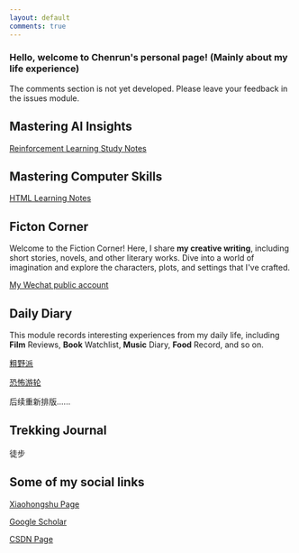 ```yaml
---
layout: default
comments: true
---
```


<!-- ![Header Image](/assets/img/self1.jpg){: .full-width} -->
### Hello, welcome to Chenrun's personal page! (Mainly about my life experience)

The comments section is not yet developed. Please leave your feedback in the issues module.

## Mastering AI Insights
[Reinforcement Learning Study Notes](./note/RL.md)

## Mastering Computer Skills
[HTML Learning Notes](./note/html.md)

## Ficton Corner

Welcome to the Fiction Corner! Here, I share **my creative writing**, including short stories, novels, and other literary works. Dive into a world of imagination and explore the characters, plots, and settings that I've crafted. 

[My Wechat public account](https://mp.weixin.qq.com/s?__biz=Mzk1NzQwMzU4Nw==&mid=2247483700&idx=1&sn=942434064e83baa2ff2f2592fcc8c024)

## Daily Diary
This module records interesting experiences from my daily life, including **Film** Reviews, **Book** Watchlist, **Music** Diary, **Food** Record, and so on.

[粗野派](./note/粗野派.md)

[恐怖游轮](./note/恐怖游轮.md)

后续重新排版......

## Trekking Journal
徒步


## Some of my social links
<!-- [Link to another page](./another-page.html). -->
[Xiaohongshu Page](https://www.xiaohongshu.com/user/profile/6104a7de0000000001002868)

[Google Scholar](https://scholar.google.com/citations?hl=en&user=bTBkHegAAAAJ)

[CSDN Page](https://blog.csdn.net/wangcr_pangge)


